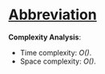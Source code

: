 # [Abbreviation](https://www.hackerrank.com/challenges/abbr)

__Complexity Analysis__:
* Time complexity: _O()_.
* Space complexity: _O()_.
